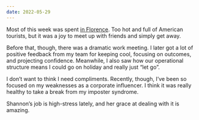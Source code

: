 ```yaml
---
date: 2022-05-29
---
```


Most of this week was spent [in Florence](/logs/travel/2022-florence/). Too hot and full of American tourists, but it was a joy to meet up with friends and simply get away.

Before that, though, there was a dramatic work meeting. I later got a lot of positive feedback from my team for keeping cool, focusing on outcomes, and projecting confidence. Meanwhile, I also saw how our operational structure means I could go on holiday and really just “let go”.

I don’t want to think I need compliments. Recently, though, I’ve been so focused on my weaknesses as a corporate influencer. I think it was really healthy to take a break from my imposter syndrome.

Shannon’s job is high-stress lately, and her grace at dealing with it is amazing.